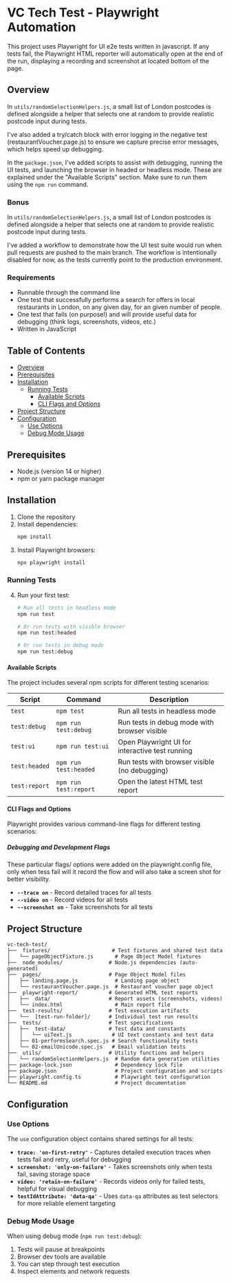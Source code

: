 # VC Tech Test - Playwright Automation

This project uses Playwright for UI e2e tests written in javascript. If any tests fail, the Playwright HTML reporter will automatically open at the end of the run, displaying a recording and screenshot at located bottom of the page.

## Overview

In `utils/randomSelectionHelpers.js`, a small list of London postcodes is defined alongside a helper that selects one at random to provide realistic postcode input during tests.

I've also added a try/catch block with error logging in the negative test (restaurantVoucher.page.js) to ensure we capture precise error messages, which helps speed up debugging.

In the `package.json`, I’ve added scripts to assist with debugging, running the UI tests, and launching the browser in headed or headless mode. These are explained under the "Available Scripts" section. Make sure to run them using the `npm run` command.

### Bonus

In `utils/randomSelectionHelpers.js`, a small list of London postcodes is defined alongside a helper that selects one at random to provide realistic postcode input during tests.

I've added a workflow to demonstrate how the UI test suite would run when pull requests are pushed to the main branch. The workflow is intentionally disabled for now, as the tests currently point to the production environment.


### Requirements

- Runnable through the command line
- One test that successfully performs a search for offers in local restaurants in London, on any
  given day, for an given number of people.
- One test that fails (on purpose!) and will provide useful data for debugging (think logs,
  screenshots, videos, etc.)
- Written in JavaScript

## Table of Contents

- [Overview](#overview)
- [Prerequisites](#prerequisites)
- [Installation](#installation)
  - [Running Tests](#running-tests)
    - [Available Scripts](#available-scripts)
    - [CLI Flags and Options](#cli-flags-and-options)
- [Project Structure](#project-structure)
- [Configuration](#configuration)
  - [Use Options](#use-options)
  - [Debug Mode Usage](#debug-mode-usage)


## Prerequisites

- Node.js (version 14 or higher)
- npm or yarn package manager

## Installation

1. Clone the repository
2. Install dependencies:
   ```bash
   npm install
   ```
3. Install Playwright browsers:
   ```bash
   npx playwright install
   ```
### Running Tests
4. Run your first test:
   ```bash
   # Run all tests in headless mode
   npm run test
   
   # Or run tests with visible browser
   npm run test:headed
   
   # Or run tests in debug mode
   npm run test:debug
   ```

#### Available Scripts
The project includes several npm scripts for different testing scenarios:

| Script | Command | Description |
|--------|---------|-------------|
| `test` | `npm test` | Run all tests in headless mode |
| `test:debug` | `npm run test:debug` | Run tests in debug mode with browser visible |
| `test:ui` | `npm run test:ui` | Open Playwright UI for interactive test running |
| `test:headed` | `npm run test:headed` | Run tests with browser visible (no debugging) |
| `test:report` | `npm run test:report` | Open the latest HTML test report |

#### CLI Flags and Options

Playwright provides various command-line flags for different testing scenarios:

##### Debugging and Development Flags

These particular flags/ options were added on the playwright.config file, only when tess fail will it record the flow and will also take a screen shot for better visibility.

- **`--trace on`** - Record detailed traces for all tests
- **`--video on`** - Record videos for all tests
- **`--screenshot on`** - Take screenshots for all tests

## Project Structure

```
vc-tech-test/
├──  fixtures/                    # Test fixtures and shared test data
│   └── pageObjectFixture.js       # Page Object Model fixtures
├──  node_modules/               # Node.js dependencies (auto-generated)
├──  pages/                      # Page Object Model files
│   ├── landing.page.js            # Landing page object
│   └── restaurantVoucher.page.js  # Restaurant voucher page object
├──  playwright-report/          # Generated HTML test reports
│   ├──  data/                   # Report assets (screenshots, videos)
│   └── index.html                 # Main report file
├──  test-results/               # Test execution artifacts
│   └──  [test-run-folder]/      # Individual test run results
├──  tests/                      # Test specifications
│   ├──  test-data/              # Test data and constants
│   │   └── uiText.js             # UI text constants and test data
│   ├── 01-performsSearch.spec.js # Search functionality tests
│   └── 02-emailUnicode.spec.js   # Email validation tests
├──  utils/                      # Utility functions and helpers
│   └── randomSelectionHelpers.js  # Random data generation utilities
├── package-lock.json              # Dependency lock file
├── package.json                   # Project configuration and scripts
├── playwright.config.ts           # Playwright test configuration
└── README.md                      # Project documentation
```

## Configuration

### Use Options

The `use` configuration object contains shared settings for all tests:

- **`trace: 'on-first-retry'`** - Captures detailed execution traces when tests fail and retry, useful for debugging
- **`screenshot: 'only-on-failure'`** - Takes screenshots only when tests fail, saving storage space
- **`video: 'retain-on-failure'`** - Records videos only for failed tests, helpful for visual debugging
- **`testIdAttribute: 'data-qa'`** - Uses `data-qa` attributes as test selectors for more reliable element targeting

### Debug Mode Usage

When using debug mode (`npm run test:debug`):
1. Tests will pause at breakpoints
2. Browser dev tools are available
3. You can step through test execution
4. Inspect elements and network requests
